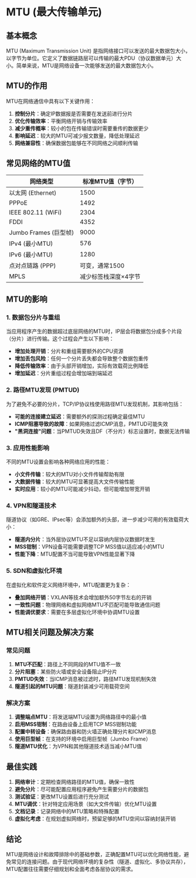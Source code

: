 # MTU (最大传输单元)

## 基本概念

MTU (Maximum Transmission Unit) 是指网络接口可以发送的最大数据包大小，以字节为单位。它定义了数据链路层可以传输的最大PDU（协议数据单元）大小。简单来说，MTU是网络设备一次能够发送的最大数据包大小。

## MTU的作用

MTU在网络通信中具有以下关键作用：

1. **控制分片**：确定IP数据报是否需要在发送前进行分片
2. **优化传输效率**：平衡网络开销与传输效率
3. **减少重传概率**：较小的包在传输错误时需要重传的数据更少
4. **影响延迟**：较大的MTU可减少报文数量，降低处理延迟
5. **网络兼容性**：确保数据包能够在不同网络之间顺利传输

## 常见网络的MTU值

| 网络类型 | 标准MTU值（字节） |
|---------|-----------------|
| 以太网 (Ethernet) | 1500 |
| PPPoE | 1492 |
| IEEE 802.11 (WiFi) | 2304 |
| FDDI | 4352 |
| Jumbo Frames (巨型帧) | 9000 |
| IPv4 (最小MTU) | 576 |
| IPv6 (最小MTU) | 1280 |
| 点对点链路 (PPP) | 可变，通常1500 |
| MPLS | 减少标签栈深度×4字节 |

## MTU的影响

### 1. 数据包分片与重组

当应用程序产生的数据超过底层网络的MTU时，IP层会将数据包分成多个片段（分片）进行传输。这个过程会产生以下影响：

- **增加处理开销**：分片和重组需要额外的CPU资源
- **增加丢包风险**：任何一个分片丢失都会导致整个数据包重传
- **降低传输效率**：由于头部开销增加，实际有效载荷比例降低
- **增加延迟**：分片重组过程会增加端到端延迟

### 2. 路径MTU发现 (PMTUD)

为了避免不必要的分片，TCP/IP协议栈使用路径MTU发现机制，其影响包括：

- **可能的连接建立延迟**：需要额外的探测过程确定最佳MTU
- **ICMP阻塞导致的故障**：如果网络过滤ICMP消息，PMTUD可能失效
- **"黑洞连接"问题**：当PMTUD失效且DF（不分片）标志设置时，数据无法传输

### 3. 应用性能影响

不同的MTU设置会影响各种网络应用的性能：

- **小文件传输**：较大的MTU对小文件传输帮助有限
- **大数据传输**：较大的MTU可显著提高大文件传输性能
- **实时应用**：较小的MTU可能减少抖动，但可能增加带宽开销

### 4. VPN和隧道技术

隧道协议（如GRE、IPsec等）会添加额外的头部，进一步减少可用的有效载荷大小：

- **隧道内分片**：当外层协议MTU不足以容纳内层协议数据时发生
- **MSS钳制**：VPN设备可能需要调整TCP MSS值以适应减小的MTU
- **性能下降**：MTU配置不当可能导致VPN性能显著下降

### 5. SDN和虚拟化环境

在虚拟化和软件定义网络环境中，MTU配置更为复杂：

- **叠加网络开销**：VXLAN等技术会增加额外50字节左右的开销
- **一致性问题**：物理网络和虚拟网络MTU不匹配可能导致通信问题
- **性能调优要求**：需要在多层虚拟化环境中协调MTU设置

## MTU相关问题及解决方案

### 常见问题

1. **MTU不匹配**：路径上不同网段的MTU值不一致
2. **分片阻塞**：某些防火墙或安全设备阻止IP分片
3. **PMTUD失效**：当ICMP消息被过滤时，路径MTU发现机制失效
4. **隧道引起的MTU问题**：隧道封装减少可用载荷空间

### 解决方案

1. **调整端点MTU**：将发送端MTU设置为网络路径中的最小值
2. **启用MSS钳制**：在路由设备上启用TCP MSS钳制功能
3. **配置中转设备**：确保路由器和防火墙正确处理分片和ICMP消息
4. **使用巨型帧**：在支持的环境中启用巨型帧（Jumbo Frame）
5. **隧道MTU优化**：为VPN和其他隧道技术适当减小MTU值

## 最佳实践

1. **网络审计**：定期检查网络路径的MTU值，确保一致性
2. **避免分片**：尽可能配置应用程序避免产生需要分片的数据包
3. **测试验证**：更改MTU设置后进行充分测试
4. **MTU调优**：针对特定应用场景（如大文件传输）优化MTU设置
5. **文档记录**：记录网络中的MTU策略和特殊配置
6. **虚拟化考虑**：在规划虚拟网络时，预留足够的MTU空间以容纳封装开销

## 结论

MTU是网络设计和故障排除中的基础参数，正确配置MTU可以优化网络性能，避免常见的连接问题。由于现代网络环境的复杂性（隧道、虚拟化、多协议共存），MTU配置往往需要仔细规划和全面考虑各层协议的需求。
